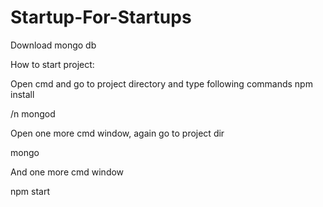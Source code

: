 # Startup-For-Startups

Download mongo db

How to start project:

Open cmd and go to project directory
and type following commands
npm install

/n
mongod

Open one more cmd window, again go to project dir

mongo

And one more cmd window

npm start
